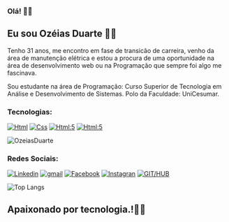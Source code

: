 
### Olá! 👨‍🚀
## Eu sou Ozéias Duarte 👨‍💻

Tenho 31 anos, me encontro em fase de transicão de carreira, venho da área de manutenção elétrica e estou a procura de uma oportunidade na área de desenvolvimento web ou na Programação que sempre foi algo me fascinava.

Sou estudante na área de Programação: Curso Superior de Tecnologia em Análise e Desenvolvimento de Sistemas. 
Polo da Faculdade: UniCesumar.

### Tecnologias:
[![Html](https://img.shields.io/badge/HTML-239120?style=for-the-badge&logo=html5&logoColor=white)]()
[![Css](https://img.shields.io/badge/CSS3-1572B6?style=for-the-badge&logo=css3&logoColor=white)]()
[![Html:5](https://img.shields.io/badge/JavaScript-F7DF1E?style=for-the-badge&logo=javascript&logoColor=black)]()
[![Html:5](https://img.shields.io/badge/HTML5-E34F26?style=for-the-badge&logo=html5&logoColor=white)]()

![OzeiasDuarte](https://github-readme-stats.vercel.app/api?username=OzeiasDuarte&show_icons=true&theme=radical)





### Redes Sociais:

[![Linkedin](https://img.shields.io/badge/LinkedIn-0077B5?style=for-the-badge&logo=linkedin&logoColor=white)](www.linkedin.com/in/ozéias-duarte)
[![gmail](https://img.shields.io/badge/Gmail-D14836?style=for-the-badge&logo=gmail&logoColor=white)](ozeiasduarte29@gmail.com)
[![Facebook](https://img.shields.io/badge/Facebook-1877F2?style=for-the-badge&logo=facebook&logoColor=white)](https://www.facebook.com/ozeiasduarte)
[![Instagran](https://img.shields.io/badge/Instagram-E4405F?style=for-the-badge&logo=instagram&logoColor=white)](https://www.instagram.com/ozeiasduarte/)
[![GIT/HUB](https://img.shields.io/badge/GitHub-100000?style=for-the-badge&logo=github&logoColor=white)](https://www.github.com/ozeiasduarte)

![Top Langs](https://github-readme-stats.vercel.app/api/top-langs/?username=ozeiasduarte&langs_count=8)



## Apaixonado por tecnologia.!👨‍💻





